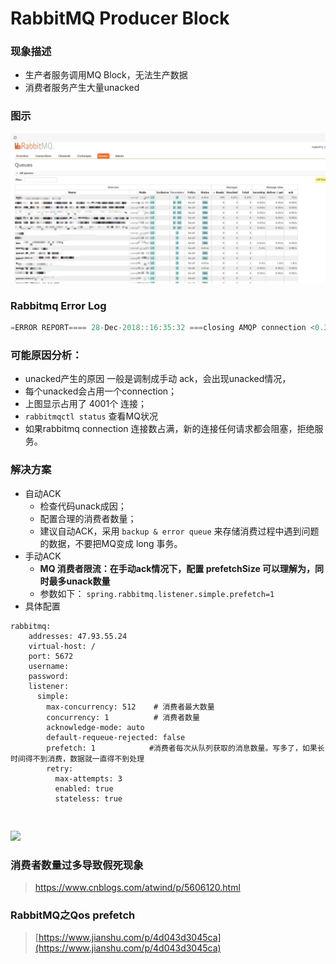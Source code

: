 # RabbitMQ  Producer Block

### 现象描述

* 生产者服务调用MQ Block，无法生产数据
* 消费者服务产生大量unacked

### 图示

![](../.gitbook/assets/image%20%2817%29.png)

### Rabbitmq Error Log

```java
=ERROR REPORT==== 28-Dec-2018::16:35:32 ===closing AMQP connection <0.31835.3203> (10.1.30.123:24853 -> 10.1.1.47:5672):{writer,send_failed,{error,closed}}
```

### 可能原因分析：

* unacked产生的原因 一般是调制成手动 ack，会出现unacked情况，
* 每个unacked会占用一个connection；
* 上图显示占用了 4001个 连接；
*  `rabbitmqctl status`  查看MQ状况
* 如果rabbitmq connection 连接数占满，新的连接任何请求都会阻塞，拒绝服务。

###  解决方案

* 自动ACK
  * 检查代码unack成因；
  * 配置合理的消费者数量； 
  * 建议自动ACK，采用  `backup & error queue`  来存储消费过程中遇到问题的数据，不要把MQ变成 long 事务。
* 手动ACK
  * **MQ 消费者限流：在手动ack情况下，配置 prefetchSize 可以理解为，同时最多unack数量**
  * 参数如下：  `spring.rabbitmq.listener.simple.prefetch=1` 
* 具体配置

```text
rabbitmq:
    addresses: 47.93.55.24
    virtual-host: /
    port: 5672
    username:
    password:
    listener:
      simple:
        max-concurrency: 512    # 消费者最大数量
        concurrency: 1			# 消费者数量
        acknowledge-mode: auto
        default-requeue-rejected: false
        prefetch: 1			   #消费者每次从队列获取的消息数量。写多了，如果长时间得不到消费，数据就一直得不到处理
        retry:
          max-attempts: 3
          enabled: true
          stateless: true
```

```text
        
```

![](cid:2DD19241-144F-45D2-AAF1-E8F848EB8E9B)





### 消费者数量过多导致假死现象

> https://www.cnblogs.com/atwind/p/5606120.html

### RabbitMQ之Qos prefetch

> [https://www.jianshu.com/p/4d043d3045ca](https://www.jianshu.com/p/4d043d3045ca)

